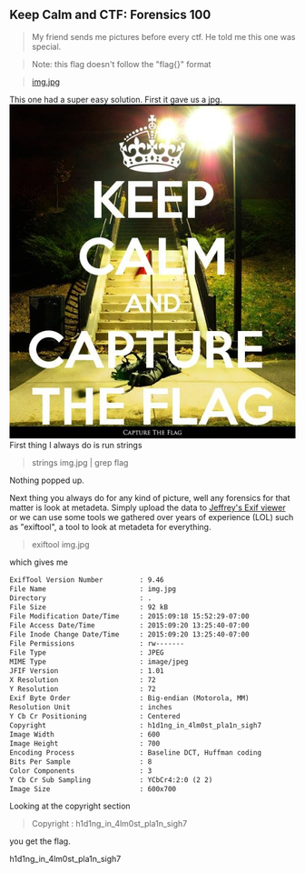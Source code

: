Keep Calm and CTF: Forensics 100
---------


>My friend sends me pictures before every ctf. He told me this one was special.

>Note: this flag doesn't follow the "flag{}" format

>[img.jpg](img.jpg)

This one had a super easy solution. First it gave us a jpg. 
![img.jpg](img.jpg)
First thing I always do is run strings

>strings img.jpg | grep flag

Nothing popped up.

Next thing you always do for any kind of picture, well any forensics for that matter is look at metadeta. Simply upload the data to [Jeffrey's Exif viewer](http://regex.info/exif.cgi) or we can use some tools we gathered over years of experience (LOL) such as "exiftool", a tool to look at metadeta for everything.

>exiftool img.jpg

which gives me 

```
ExifTool Version Number         : 9.46
File Name                       : img.jpg
Directory                       : .
File Size                       : 92 kB
File Modification Date/Time     : 2015:09:18 15:52:29-07:00
File Access Date/Time           : 2015:09:20 13:25:40-07:00
File Inode Change Date/Time     : 2015:09:20 13:25:40-07:00
File Permissions                : rw-------
File Type                       : JPEG
MIME Type                       : image/jpeg
JFIF Version                    : 1.01
X Resolution                    : 72
Y Resolution                    : 72
Exif Byte Order                 : Big-endian (Motorola, MM)
Resolution Unit                 : inches
Y Cb Cr Positioning             : Centered
Copyright                       : h1d1ng_in_4lm0st_pla1n_sigh7
Image Width                     : 600
Image Height                    : 700
Encoding Process                : Baseline DCT, Huffman coding
Bits Per Sample                 : 8
Color Components                : 3
Y Cb Cr Sub Sampling            : YCbCr4:2:0 (2 2)
Image Size                      : 600x700
```

Looking at the copyright section
>Copyright                       : h1d1ng_in_4lm0st_pla1n_sigh7

you get the flag.

h1d1ng_in_4lm0st_pla1n_sigh7
